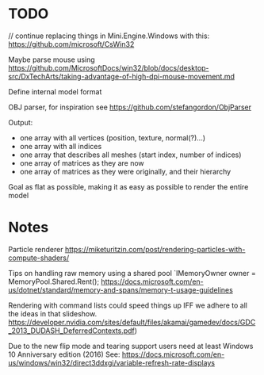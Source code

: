 # TODO

// continue replacing things in Mini.Engine.Windows with this: https://github.com/microsoft/CsWin32

Maybe parse mouse using https://github.com/MicrosoftDocs/win32/blob/docs/desktop-src/DxTechArts/taking-advantage-of-high-dpi-mouse-movement.md


Define internal model format

OBJ parser, for inspiration see
https://github.com/stefangordon/ObjParser

Output:
- one array with all vertices (position, texture, normal(?)...)
- one array with all indices 
- one array that describes all meshes (start index, number of indices)
- one array of matrices as they are now
- one array of matrices as they were originally, and their hierarchy

Goal as flat as possible, making it as easy as possible to render the entire model

# Notes
Particle renderer
https://miketuritzin.com/post/rendering-particles-with-compute-shaders/

Tips on handling raw memory using a shared pool `IMemoryOwner<char> owner = MemoryPool<char>.Shared.Rent();
https://docs.microsoft.com/en-us/dotnet/standard/memory-and-spans/memory-t-usage-guidelines

Rendering with command lists could speed things up IFF we adhere to all the ideas in that slideshow.
https://developer.nvidia.com/sites/default/files/akamai/gamedev/docs/GDC_2013_DUDASH_DeferredContexts.pdf)

Due to the new flip mode and tearing support users need at least Windows 10 Anniversary edition (2016)
See: https://docs.microsoft.com/en-us/windows/win32/direct3ddxgi/variable-refresh-rate-displays